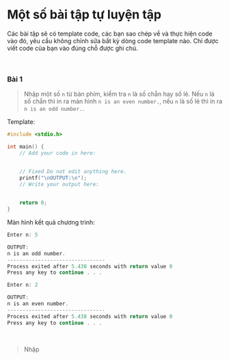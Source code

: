 # Một số bài tập tự luyện tập

Các bài tập sẽ có template code, các bạn sao chép về và thực hiện code vào đó, yêu cầu không chỉnh sữa bất kỳ dòng code template nào. Chỉ được viết code của bạn vào đúng chỗ được ghi chú.

<br />

### Bài 1

> Nhập một số `n` từ bàn phím, kiểm tra `n` là số chẵn hay số lẻ. Nếu `n` là số chẵn thì in ra màn hình `n is an even number.`, nếu `n` là số lẻ thì in ra `n is an odd number.`.

Template:
```c
#include <stdio.h>

int main() {
    // Add your code in here:


    // Fixed Do not edit anything here.
    printf("\nOUTPUT:\n");
    // Write your output here:

	
    return 0;
}
```

Màn hình kết quả chương trình:
```c
Enter n: 5

OUTPUT:
n is an odd number.
--------------------------------
Process exited after 5.438 seconds with return value 0
Press any key to continue . . .
```

```c
Enter n: 2

OUTPUT:
n is an even number.
--------------------------------
Process exited after 5.438 seconds with return value 0
Press any key to continue . . .
```

<br />

> Nhập 
